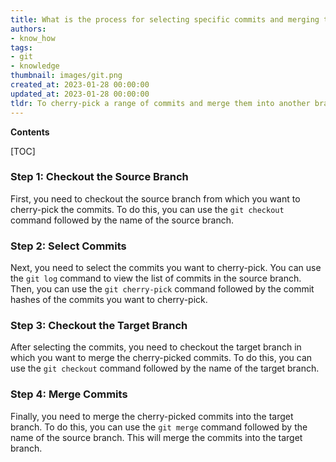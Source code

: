 ```yaml
---
title: What is the process for selecting specific commits and merging them into a different branch?
authors:
- know_how
tags:
- git
- knowledge
thumbnail: images/git.png
created_at: 2023-01-28 00:00:00
updated_at: 2023-01-28 00:00:00
tldr: To cherry-pick a range of commits and merge them into another branch in Git, use the command `git cherry-pick <commit range> && git checkout <branch> && git merge <branch>`.
---
```


**Contents**

[TOC]

### Step 1: Checkout the Source Branch

First, you need to checkout the source branch from which you want to cherry-pick the commits. To do this, you can use the `git checkout` command followed by the name of the source branch.

### Step 2: Select Commits

Next, you need to select the commits you want to cherry-pick. You can use the `git log` command to view the list of commits in the source branch. Then, you can use the `git cherry-pick` command followed by the commit hashes of the commits you want to cherry-pick.

### Step 3: Checkout the Target Branch

After selecting the commits, you need to checkout the target branch in which you want to merge the cherry-picked commits. To do this, you can use the `git checkout` command followed by the name of the target branch.

### Step 4: Merge Commits

Finally, you need to merge the cherry-picked commits into the target branch. To do this, you can use the `git merge` command followed by the name of the source branch. This will merge the commits into the target branch.
